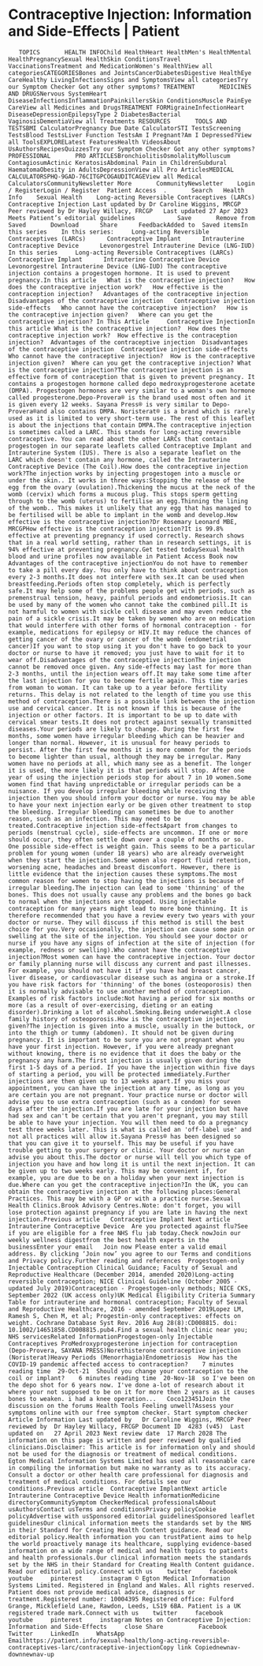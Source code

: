 # Contraceptive Injection: Information and Side-Effects | Patient

       TOPICS       HEALTH INFOChild HealthHeart HealthMen's HealthMental HealthPregnancySexual HealthSkin ConditionsTravel VaccinationsTreatment and MedicationWomen's HealthView all categoriesCATEGORIESBones and JointsCancerDiabetesDigestive HealthEye CareHealthy LivingInfectionsSigns and SymptomsView all categoriesTry our Symptom Checker Got any other symptoms? TREATMENT       MEDICINES AND DRUGSNervous SystemHeart DiseaseInfectionsInflammationPainkillersSkin ConditionsMuscle PainEye CareView all Medicines and DrugsTREATMENT FORMigraineInfectionHeart DiseaseDepressionEpilepsyType 2 DiabetesBacterial VaginosisDementiaView all Treatments RESOURCES       TOOLS AND TESTSBMI CalculatorPregnancy Due Date CalculatorSTI TestsScreening TestsBlood TestsLiver Function TestsAm I Pregnant?Am I Depressed?View all ToolsEXPLORELatest FeaturesHealth VideosAbout UsAuthorsRecipesQuizzesTry our Symptom Checker Got any other symptoms? PROFESSIONAL       PRO ARTICLESBronchiolitisOsmolalityMolluscum ContagiosumActinic KeratosisAbdominal Pain in ChildrenSubdural HaematomaObesity in AdultsDepressionView all Pro ArticlesMEDICAL CALCULATORSPHQ-9GAD-76CITGPCOGAUDITCAGEView all Medical CalculatorsCommunityNewsletter More       CommunityNewsletter    Login / RegisterLogin / Register  Patient Access  .       Search   Health Info    Sexual Health    Long-acting Reversible Contraceptives (LARCs)  Contraceptive Injection Last updated by Dr Caroline Wiggins, MRCGP    Peer reviewed by Dr Hayley Willacy, FRCGP   Last updated 27 Apr 2023   Meets Patient’s editorial guidelines            Save       Remove from Saved       Download      Share      FeedbackAdded to  Saved itemsIn this series    In this series:     Long-acting Reversible Contraceptives (LARCs)      Contraceptive Implant      Intrauterine Contraceptive Device      Levonorgestrel Intrauterine Device (LNG-IUD) In this series     Long-acting Reversible Contraceptives (LARCs)      Contraceptive Implant      Intrauterine Contraceptive Device      Levonorgestrel Intrauterine Device (LNG-IUD) The contraceptive injection contains a progestogen hormone. It is used to prevent pregnancy.In this article   What is the contraceptive injection?   How does the contraceptive injection work?   How effective is the contraception injection?   Advantages of the contraceptive injection   Disadvantages of the contraceptive injection   Contraceptive injection side-effects   Who cannot have the contraceptive injection?   How is the contraceptive injection given?   Where can you get the contraceptive injection? In This Article     Contraceptive InjectionIn this article What is the contraceptive injection?  How does the contraceptive injection work?  How effective is the contraception injection?  Advantages of the contraceptive injection  Disadvantages of the contraceptive injection  Contraceptive injection side-effects  Who cannot have the contraceptive injection?  How is the contraceptive injection given?  Where can you get the contraceptive injection? What is the contraceptive injection?The contraceptive injection is an effective form of contraception that is given to prevent pregnancy. It contains a progestogen hormone called depo medroxyprogesterone acetate (DMPA). Progestogen hormones are very similar to a woman's own hormone called progesterone.Depo-Provera® is the brand used most often and it is given every 12 weeks. Sayana Press® is very similar to Depo-Provera®and also contains DMPA. Noristerat® is a brand which is rarely used as it is limited to very short-term use. The rest of this leaflet is about the injections that contain DMPA.The contraceptive injection is sometimes called a LARC. This stands for long-acting reversible contraceptive. You can read about the other LARCs that contain progestogen in our separate leaflets called Contraceptive Implant and Intrauterine System (IUS). There is also a separate leaflet on the LARC which doesn't contain any hormone, called the Intrauterine Contraceptive Device (The Coil).How does the contraceptive injection work?The injection works by injecting progestogen into a muscle or under the skin.. It works in three ways:Stopping the release of the egg from the ovary (ovulation).Thickening the mucus at the neck of the womb (cervix) which forms a mucous plug. This stops sperm getting through to the womb (uterus) to fertilise an egg.Thinning the lining of the womb.. This makes it unlikely that any egg that has managed to be fertilised will be able to implant in the womb and develop.How effective is the contraceptive injection?Dr Rosemary Leonard MBE, MRCGPHow effective is the contraception injection?It is 99.8% effective at preventing pregnancy if used correctly. Research shows that in a real world setting, rather than in research settings, it is 94% effective at preventing pregnancy.Get tested todaySexual health blood and urine profiles now available in Patient Access Book now Advantages of the contraceptive injectionYou do not have to remember to take a pill every day. You only have to think about contraception every 2-3 months.It does not interfere with sex.It can be used when breastfeeding.Periods often stop completely, which is perfectly safe.It may help some of the problems people get with periods, such as premenstrual tension, heavy, painful periods and endometriosis.It can be used by many of the women who cannot take the combined pill.It is not harmful to women with sickle cell disease and may even reduce the pain of a sickle crisis.It may be taken by women who are on medication that would interfere with other forms of hormonal contraception - for example, medications for epilepsy or HIV.It may reduce the chances of getting cancer of the ovary or cancer of the womb (endometrial cancer)If you want to stop using it you don't have to go back to your doctor or nurse to have it removed; you just have to wait for it to wear off.Disadvantages of the contraceptive injectionThe injection cannot be removed once given. Any side-effects may last for more than 2-3 months, until the injection wears off.It may take some time after the last injection for you to become fertile again. This time varies from woman to woman. It can take up to a year before fertility returns. This delay is not related to the length of time you use this method of contraception.There is a possible link between the injection use and cervical cancer. It is not known if this is because of the injection or other factors. It is important to be up to date with cervical smear tests.It does not protect against sexually transmitted diseases.Your periods are likely to change. During the first few months, some women have irregular bleeding which can be heavier and longer than normal. However, it is unusual for heavy periods to persist. After the first few months it is more common for the periods to become lighter than usual, although they may be irregular. Many women have no periods at all, which many see as a benefit. The longer it is used, the more likely it is that periods will stop. After one year of using the injection periods stop for about 7 in 10 women.Some women find that having unpredictable or irregular periods can be a nuisance. If you develop irregular bleeding while receiving the injection then you should inform your doctor or nurse. You may be able to have your next injection early or be given other treatment to stop the bleeding. Irregular bleeding can sometimes be due to another reason, such as an infection. This may need to be treated.Contraceptive injection side-effectsApart from changes to periods (menstrual cycle), side-effects are uncommon. If one or more should occur, they often settle down over a couple of months or so. One possible side-effect is weight gain. This seems to be a particular problem for young women (under 18 years) who are already overweight when they start the injection.Some women also report fluid retention, worsening acne, headaches and breast discomfort. However, there is little evidence that the injection causes these symptoms.The most common reason for women to stop having the injections is because of irregular bleeding.The injection can lead to some 'thinning' of the bones. This does not usually cause any problems and the bones go back to normal when the injections are stopped. Using injectable contraception for many years might lead to more bone thinning. It is therefore recommended that you have a review every two years with your doctor or nurse. They will discuss if this method is still the best choice for you.Very occasionally, the injection can cause some pain or swelling at the site of the injection. You should see your doctor or nurse if you have any signs of infection at the site of injection (for example, redness or swelling).Who cannot have the contraceptive injection?Most women can have the contraceptive injection. Your doctor or family planning nurse will discuss any current and past illnesses. For example, you should not have it if you have had breast cancer, liver disease, or cardiovascular disease such as angina or a stroke.If you have risk factors for 'thinning' of the bones (osteoporosis) then it is normally advisable to use another method of contraception. Examples of risk factors include:Not having a period for six months or more (as a result of over-exercising, dieting or an eating disorder).Drinking a lot of alcohol.Smoking.Being underweight.A close family history of osteoporosis.How is the contraceptive injection given?The injection is given into a muscle, usually in the buttock, or into the thigh or tummy (abdomen). It should not be given during pregnancy. It is important to be sure you are not pregnant when you have your first injection. However, if you were already pregnant without knowing, there is no evidence that it does the baby or the pregnancy any harm.The first injection is usually given during the first 1-5 days of a period. If you have the injection within five days of starting a period, you will be protected immediately.Further injections are then given up to 13 weeks apart.If you miss your appointment, you can have the injection at any time, as long as you are certain you are not pregnant. Your practice nurse or doctor will advise you to use extra contraception (such as a condom) for seven days after the injection.If you are late for your injection but have had sex and can't be certain that you aren't pregnant, you may still be able to have your injection. You will then need to do a pregnancy test three weeks later. This is what is called an 'off-label use' and not all practices will allow it.Sayana Press® has been designed so that you can give it to yourself. This may be useful if you have trouble getting to your surgery or clinic. Your doctor or nurse can advise you about this.The doctor or nurse will tell you which type of injection you have and how long it is until the next injection. It can be given up to two weeks early. This may be convenient if, for example, you are due to be on a holiday when your next injection is due.Where can you get the contraceptive injection?In the UK, you can obtain the contraceptive injection at the following places:General Practices. This may be with a GP or with a practice nurse.Sexual Health Clinics.Brook Advisory Centres.Note: don't forget, you will lose protection against pregnancy if you are late in having the next injection.Previous article   Contraceptive Implant Next article  Intrauterine Contraceptive Device  Are you protected against flu?See if you are eligible for a free NHS flu jab today.Check nowJoin our weekly wellness digestfrom the best health experts in the businessEnter your email   Join now Please enter a valid email address. By clicking ‘Join now’ you agree to our Terms and conditions and Privacy policy.Further reading and references  Progestogen-only Injectable Contraception Clinical Guidance; Faculty of Sexual and Reproductive Healthcare (December 2014, amended 2020)Long-acting reversible contraception; NICE Clinical Guideline (October 2005 - updated July 2019)Contraception - Progestogen-only methods; NICE CKS, September 2022 (UK access only)UK Medical Eligibility Criteria Summary Table for intrauterine and hormonal contraception; Faculty of Sexual and Reproductive Healthcare, 2016 - amended September 2019Lopez LM, Ramesh S, Chen M, et al; Progestin-only contraceptives: effects on weight. Cochrane Database Syst Rev. 2016 Aug 28(8):CD008815. doi: 10.1002/14651858.CD008815.pub4.Find a sexual health clinic near you; NHS servicesRelated InformationProgestogen-only Injectable Contraceptives ProMedroxyprogesterone injection for contraception (Depo-Provera, SAYANA PRESS)Norethisterone contraceptive injection (Noristerat)Heavy Periods (Menorrhagia)Endometriosis  How has the COVID-19 pandemic affected access to contraception?    7 minutes reading time  29-Oct-21  Should you change your contraception to the coil or implant?    6 minutes reading time  20-Nov-18  so I've been on the depo shot for 6 years now. I've done a-lot of research about it where your not supposed to be on it for more then 2 years as it causes bones to weaken. i had a knee operation...   Coco123451Join the discussion on the forums Health Tools Feeling unwell?Assess your symptoms online with our free symptom checker. Start symptom checker Article Information Last updated by   Dr Caroline Wiggins, MRCGP Peer reviewed by  Dr Hayley Willacy, FRCGP Document ID  4283 (v45)  Last updated on   27 April 2023 Next review date  17 March 2028 The information on this page is written and peer reviewed by qualified clinicians.Disclaimer: This article is for information only and should not be used for the diagnosis or treatment of medical conditions. Egton Medical Information Systems Limited has used all reasonable care in compiling the information but make no warranty as to its accuracy. Consult a doctor or other health care professional for diagnosis and treatment of medical conditions. For details see our conditions.Previous article  Contraceptive ImplantNext article Intrauterine Contraceptive Device Health informationMedicine directoryCommunitySymptom CheckerMedical professionalsAbout usAuthorsContact usTerms and conditionsPrivacy policyCookie policyAdvertise with usSponsored editorial guidelinesSponsored leaflet guidelinesOur clinical information meets the standards set by the NHS in their Standard for Creating Health Content guidance. Read our editorial policy.Health information you can trustPatient aims to help the world proactively manage its healthcare, supplying evidence-based information on a wide range of medical and health topics to patients and health professionals.Our clinical information meets the standards set by the NHS in their Standard for Creating Health Content guidance. Read our editorial policy.Connect with us    twitter     facebook     youtube     pinterest     instagram © Egton Medical Information Systems Limited. Registered in England and Wales. All rights reserved. Patient does not provide medical advice, diagnosis or treatment.Registered number: 10004395 Registered office: Fulford Grange, Micklefield Lane, Rawdon, Leeds, LS19 6BA. Patient is a UK registered trade mark.Connect with us    twitter     facebook     youtube     pinterest     instagram Notes on Contraceptive Injection: Information and Side-Effects     close Share          Facebook     Twitter     LinkedIn     WhatsApp     Emailhttps://patient.info/sexual-health/long-acting-reversible-contraceptives-larc/contraceptive-injectionCopy link Copiednewnav-downnewnav-up


